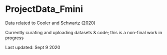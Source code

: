 # ProjectData_Fmini
Data related to Cooler and Schwartz (2020)

Currently curating and uploading datasets & code; this is a non-final work in progress

Last updated: Sept 9 2020
